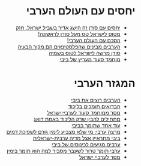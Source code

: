 <div dir="rtl" markdown="1">

# יחסים עם העולם הערבי

* [יחסים עם סודן זה הישג אדיר בשביל ישראל. חזק](https://twitter.com/netanyahu/status/1224453960485855232?s=20)
* [מטוס לישראל טס מעל סודן לראשונה!](https://rotter.net/forum/scoops1/604214.shtml)
* [הסכם עם העולם הערבי!](https://twitter.com/SeanDurns/status/1227638626374295553?s=20)
* [הערבים מבינים שהפלסטינאים הם מקור הבעיה](https://twitter.com/ManaOfir/status/1223225888961187840)
* [סודן מרשה לישראל לטוס בשמיה](https://www.reuters.com/article/us-israel-sudan/sudan-gives-israel-initial-okay-for-overflights-official-idUSKBN1ZZ31V?fbclid=IwAR3LiPXedVzfVPbfo4tJUlgYZ8MozFgF7MPnb8WFXhyhlAeUf2-GQzd3Ebs)
* [מוחמד סעוד מעריץ של ביבי](https://twitter.com/mohsaud08/status/1227340886046101507?s=20)

# המגזר הערבי

* [הערבים רוצים את ביבי](https://twitter.com/YinonMagal/status/1371543437565169665?s=20)
* [הבדואים תומכים בליכוד](https://www.facebook.com/permalink.php?story_fbid=3804685229612735&id=1105781849503100)
* [מסר ממוחמד סעוד לערביי ישראל](https://twitter.com/mohsaud08/status/1228100405982162944?s=20)
* [מתחילים להבין שרק הליכוד באמת דואג](https://www.facebook.com/groups/173336523277857/permalink/539732383304934/)
* [עוד אחד שתומך בביבי](https://twitter.com/sari_azoulay/status/1371809174598905862?s=20)
* [מרצה ערבי: מי שלא מצביע לימין גורם לשפיכת דמים](https://twitter.com/ayeletsl/status/1224419208563449857?s=20)
* [ביבי מתראיין אצל מדיה ערבית-ישראלית](https://www.panet.co.il/article/2848711)
* [ערבים מגיעים לכינוסים של ביבי](https://twitter.com/Israelcohen911/status/1225340928526897152?s=20)
* [ערבי תומך טרור לשעבר מסביר למה הוא תומך בימין](https://youtu.be/4-ocMtc5gww)
* [מסר לערביי ישראל](https://youtu.be/p7A1xzyJcbo)

</div>
